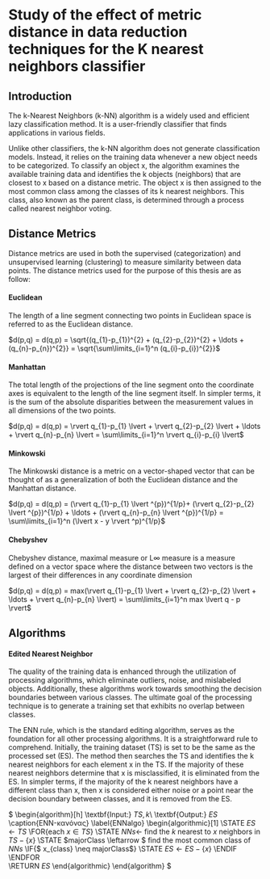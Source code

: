 # Study of the effect of metric distance in data reduction techniques for the K nearest neighbors classifier

## Introduction

The k-Nearest Neighbors (k-NN) algorithm is a widely used and efficient lazy classification method. It is a user-friendly classifier that finds applications in various fields.

Unlike other classifiers, the k-NN algorithm does not generate classification models. Instead, it relies on the training data whenever a new object needs to be categorized. To classify an object x, the algorithm examines the available training data and identifies the k objects (neighbors) that are closest to x based on a distance metric. The object x is then assigned to the most common class among the classes of its k nearest neighbors. This class, also known as the parent class, is determined through a process called nearest neighbor voting.

## Distance Metrics

Distance metrics are used in both the supervised (categorization) and unsupervised learning (clustering) to measure similarity between data points. The distance metrics used for the purpose of this thesis are as follow:

#### Euclidean

The length of a line segment connecting two points in Euclidean space is referred to as the Euclidean distance.

$d(p,q) = d(q,p) = \sqrt{(q_{1}-p_{1})^{2} + (q_{2}-p_{2})^{2} + \ldots + (q_{n}-p_{n})^{2}} = \sqrt{\sum\limits_{i=1}^n (q_{i}-p_{i})^{2}}$

#### Manhattan

The total length of the projections of the line segment onto the coordinate axes is equivalent to the length of the line segment itself. In simpler terms, it is the sum of the absolute disparities between the measurement values in all dimensions of the two points.

$d(p,q) = d(q,p) = \rvert q_{1}-p_{1} \lvert + \rvert q_{2}-p_{2} \lvert + \ldots + \rvert q_{n}-p_{n} \lvert = \sum\limits_{i=1}^n \rvert q_{i}-p_{i} \lvert$

#### Minkowski

The Minkowski distance is a metric on a vector-shaped vector that can be thought of as a generalization of both the Euclidean distance and the Manhattan distance.

$d(p,q) = d(q,p) = (\rvert q_{1}-p_{1} \lvert ^{p})^{1/p}+ (\rvert q_{2}-p_{2} \lvert ^{p})^{1/p} + \ldots + (\rvert q_{n}-p_{n} \lvert ^{p})^{1/p} = \sum\limits_{i=1}^n (\lvert x - y \rvert ^p)^{1/p}$

#### Chebyshev

Chebyshev distance, maximal measure or L∞ measure is a measure defined on a vector space where the distance between two vectors is the largest of their differences in any coordinate dimension

$d(p,q) = d(q,p) = max(\rvert q_{1}-p_{1} \lvert + \rvert q_{2}-p_{2} \lvert  + \ldots + \rvert q_{n}-p_{n} \lvert) = \sum\limits_{i=1}^n max \lvert q - p \rvert$

## Algorithms

#### Edited Nearest Neighbor

The quality of the training data is enhanced through the utilization of processing algorithms, which eliminate outliers, noise, and mislabeled objects. Additionally, these algorithms work towards smoothing the decision boundaries between various classes. The ultimate goal of the processing technique is to generate a training set that exhibits no overlap between classes. 

The ENN rule, which is the standard editing algorithm, serves as the foundation for all other processing algorithms. It is a straightforward rule to comprehend. Initially, the training dataset (TS) is set to be the same as the processed set (ES). The method then searches the TS and identifies the k nearest neighbors for each element x in the TS. If the majority of these nearest neighbors determine that x is misclassified, it is eliminated from the ES. In simpler terms, if the majority of the k nearest neighbors have a different class than x, then x is considered either noise or a point near the decision boundary between classes, and it is removed from the ES.

$
\begin{algorithm}[h]
\textbf{Input:} $TS, k$\\
\textbf{Output:} $ES$
\caption{ENN-κανόνας}
\label{ENNalgo}
\begin{algorithmic}[1]
   \STATE $ES \leftarrow TS$
   \FOR{each $x \in TS$}
	         \STATE $NNs \leftarrow$ find the $k$ nearest to $x$ neighbors in $TS - \{x\}$
	         \STATE $majorClass \leftarrow $ find the most common class of $NNs$
             \IF{$ x_{class} \neq majorClass$}
                \STATE $ES \leftarrow ES - \{x\}$
             \ENDIF
   \ENDFOR          
   \RETURN $ES$
\end{algorithmic}
\end{algorithm}
$
